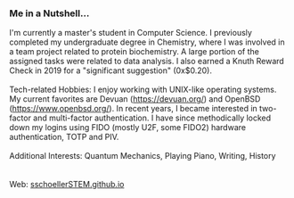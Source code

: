 ### Me in a Nutshell...

<!--
**sschoellerSTEM/sschoellerSTEM** is a ✨ _special_ ✨ repository because its `README.md` (this file) appears on your GitHub profile.

Here are some ideas to get you started:

- 🔭 I’m currently working on ...
- 🌱 I’m currently learning ...
- 👯 I’m looking to collaborate on ...
- 🤔 I’m looking for help with ...
- 💬 Ask me about ...
- 📫 How to reach me: ...
- 😄 Pronouns: ...
- ⚡ Fun fact: ...
-->
I'm currently a master's student in Computer Science. I previously completed my undergraduate degree in Chemistry, where I was involved in a team project related to protein biochemistry. A large portion of the assigned tasks were related to data analysis. I also earned a Knuth Reward Check in 2019 for a "significant suggestion" (0x$0.20).<br />
<br />
Tech-related Hobbies: I enjoy working with UNIX-like operating systems. My current favorites are Devuan (https://devuan.org/) and OpenBSD (https://www.openbsd.org/). In recent years, I became interested in two-factor and multi-factor authentication. I have since methodically locked down my logins using FIDO (mostly U2F, some FIDO2) hardware authentication, TOTP and PIV. 
<br />
<br />
Additional Interests: Quantum Mechanics, Playing Piano, Writing, History
<br />
<br />
<br />
Web: <a href="https://sschoellerSTEM.github.io">sschoellerSTEM.github.io</a>
